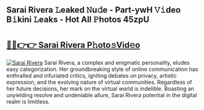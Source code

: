 ## Sarai Rivera 𝙻eaked 𝙽u𝚍e - Part-ywH 𝚅𝚒deo B𝚒kini 𝙻eaks - Hot All 𝙿hotos 45zpU

# <h2><a href="http://ld7f8o.urlbe.top/?page=Sarai+Rivera">🔗🔗👉👉 Sarai Rivera P𝚑oto𝚜Vid𝚎o</a></h2>

[![Sarai Rivera](https://i.imgur.com/eBuTRDB.gif)](http://ld7f8o.urlbe.top/?page=Sarai+Rivera)
Sarai Rivera, a complex and enigmatic personality, eludes easy categorization. Her groundbreaking style of online communication has enthralled and infuriated critics, igniting debates on privacy, artistic expression, and the evolving nature of virtual communities. Regardless of her future decisions, her mark on the virtual world is indelible. Boasting an unyielding resolve and undeniable allure, Sarai Rivera potential in the digital realm is limitless.
